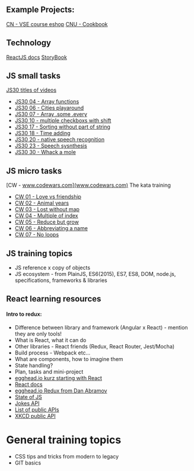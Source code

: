 
## Example Projects:

[CN - VSE course eshop](https://github.com/cngroupdk/vse-4it445)
[CNU - Cookbook](https://github.com/cngroupdk/cnu-cookbook)

## Technology

[ReactJS docs](https://reactjs.org/)
[StoryBook](https://storybook.js.org/)

## JS small tasks

[JS30 titles of videos](https://github.com/wesbos/Wes-Bos-Captions/tree/master/JS3)

* [JS30 04 - Array functions](https://github.com/wesbos/JavaScript30/blob/master/04%20-%20Array%20Cardio%20Day%201/index-START.html)
* [JS30 06 - Cities playaround](https://github.com/wesbos/JavaScript30/blob/master/06%20-%20Type%20Ahead/index-START.html)
* [JS30 07 - Array .some .every](https://github.com/wesbos/JavaScript30/blob/master/07%20-%20Array%20Cardio%20Day%202/index-START.html)
* [JS30 10 - multiple checkboxs with shift](https://github.com/wesbos/JavaScript30/blob/master/10%20-%20Hold%20Shift%20and%20Check%20Checkboxes/index-START.html)
* [JS30 17 - Sorting without part of string](https://github.com/wesbos/JavaScript30/blob/master/17%20-%20Sort%20Without%20Articles/index-START.html)
* [JS30 18 - Time adding](https://github.com/wesbos/JavaScript30/blob/master/18%20-%20Adding%20Up%20Times%20with%20Reduce/index-START.html)
* [JS30 20 - native speech recognition](https://github.com/wesbos/JavaScript30/blob/master/20%20-%20Speech%20Detection/index-START.html)
* [JS30 23 - Speech sysnthesis](https://github.com/wesbos/JavaScript30/blob/master/23%20-%20Speech%20Synthesis/index-START.html)
* [JS30 30 - Whack a mole](https://github.com/wesbos/JavaScript30/blob/master/30%20-%20Whack%20A%20Mole/index-START.html)


## JS micro tasks

[CW - www.codewars.com](www.codewars.com) The kata training

* [CW 01 - Love vs friendship](https://www.codewars.com/kata/love-vs-friendship/train/javascript)
* [CW 02 - Animal years](https://www.codewars.com/kata/cat-years-dog-years)
* [CW 03 - Lost without map](https://www.codewars.com/kata/beginner-lost-without-a-map)
* [CW 04 - Multiple of index](https://www.codewars.com/kata/multiple-of-index)
* [CW 05 - Reduce but grow](http://www.codewars.com/kata/beginner-reduce-but-grow)
* [CW 06 - Abbreviating a name](http://www.codewars.com/kata/abbreviate-a-two-word-name)
* [CW 07 - No loops](http://www.codewars.com/kata/no-loops-2-you-only-need-one)


## JS training topics

* JS reference x copy of objects
* JS ecosystem - from PlainJS, ES6(2015), ES7, ES8, DOM, node.js, specifications, frameworks & libraries

## React learning resources

#### Intro to redux:

* Difference between library and framework (Angular x React) - mention they are only tools!
* What is React, what it can do
* Other libraries - React friends (Redux, React Router, Jest/Mocha)
* Build process - Webpack etc...
* What are components, how to imagine them
* State handling?
* Plan, tasks and mini-project
* [egghead.io kurz starting with React](https://egghead.io/courses/start-learning-react)
* [React docs](https://reactjs.org/docs/hello-world.html)
* [egghead.io Redux from Dan Abramov](https://egghead.io/courses/getting-started-with-redux)
* [State of JS](https://stateofjs.com/)
* [Jokes API](https://api.chucknorris.io/)
* [List of public APIs](https://github.com/toddmotto/public-apis)
* [XKCD public API](https://xkcd.com/json.html)

# General training topics

* CSS tips and tricks from modern to legacy
* GIT basics

